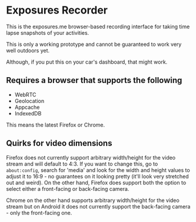 # Exposures Recorder

This is the exposures.me browser-based recording interface for taking time lapse snapshots of your activities.

This is only a working prototype and cannot be guaranteed to work very well outdoors yet.

Although, if you put this on your car's dashboard, that might work.

## Requires a browser that supports the following

* WebRTC
* Geolocation
* Appcache
* IndexedDB

This means the latest Firefox or Chrome.

## Quirks for video dimensions

Firefox does not currently support arbitrary width/height for the video stream and will default to 4:3. If you want to change this, go to `about:config`, search for 'media' and look for the width and height values to adjust it to 16:9 - no guarantees on it looking pretty (it'll look very stretched out and weird). On the other hand, Firefox does support both the option to select either a front-facing or back-facing camera.

Chrome on the other hand supports arbitrary width/height for the video stream but on Android it does not currently support the back-facing camera - only the front-facing one.
